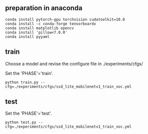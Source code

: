 ## preparation in anaconda
```
conda install pytorch-gpu torchvision cudatoolkit=10.0
conda install -c conda-forge tensorboardx 
conda install matplotlib opencv
conda install 'pillow<7.0.0'
conda install pyyaml
```
## train
Choose a model and revise the configure file in ./experiments/cfgs/

Set the 'PHASE'='train'.
```
python train.py --cfg=./experiments/cfgs/ssd_lite_mobilenetv1_train_voc.yml
```
## test
Set the 'PHASE'='test'.
```
python test.py --cfg=./experiments/cfgs/ssd_lite_mobilenetv1_train_voc.yml
```
